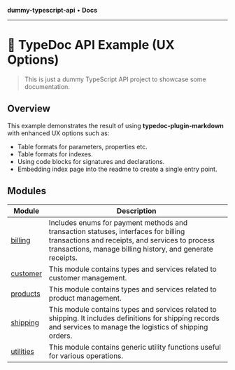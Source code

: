 **dummy-typescript-api** • **Docs**

***

# :wave: TypeDoc API Example (UX Options)

> This is just a dummy TypeScript API project to showcase some documentation.

## Overview

This example demonstrates the result of using **typedoc-plugin-markdown** with enhanced UX options such as:

- Table formats for parameters, properties etc.
- Table formats for indexes.
- Using code blocks for signatures and declarations.
- Embedding index page into the readme to create a single entry point.

## Modules

| Module | Description |
| ------ | ------ |
| [billing](billing/README.md) | Includes enums for payment methods and transaction statuses, interfaces for billing transactions and receipts, and services to process transactions, manage billing history, and generate receipts. |
| [customer](customer/README.md) | This module contains types and services related to customer management. |
| [products](products/README.md) | This module contains types and services related to product management. |
| [shipping](shipping/README.md) | This module contains types and services related to shipping. It includes definitions for shipping records and services to manage the logistics of shipping orders. |
| [utilities](utilities/README.md) | This module contains generic utility functions useful for various operations. |

